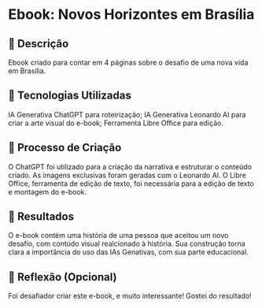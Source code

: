 # Ebook: Novos Horizontes em Brasília

## 📒 Descrição
Ebook criado para contar em 4 páginas sobre o desafio de uma nova vida em Brasília.

## 🤖 Tecnologias Utilizadas
IA Generativa ChatGPT para roteirização;
IA Generativa Leonardo AI para criar a arte visual do e-book;
Ferramenta Libre Office para edição.

## 🧐 Processo de Criação
O ChatGPT foi utilizado para a criação da narrativa e estruturar o conteúdo criado. As imagens exclusivas foram geradas com o Leonardo AI. O Libre Office, ferramenta de edição de texto, foi necessária para a edição de texto e montagem do e-book.

## 🚀 Resultados
O e-book contém uma história de uma pessoa que aceitou um novo desafio, com contúdo visual realcionado à história. Sua construção torna clara a importância do uso das IAs Genativas, com sua parte educacional.

## 💭 Reflexão (Opcional)
Foi desafiador criar este e-book, e muito interessante! Gostei do resultado!


